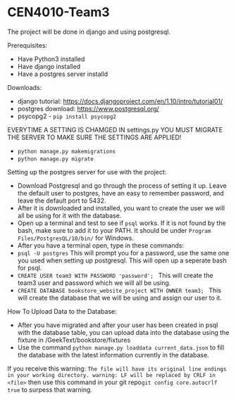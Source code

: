 # CEN4010-Team3

The project will be done in django and using postgresql.

Prerequisites:
- Have Python3 installed
- Have django installed
- Have a postgres server installd

Downloads: 
- django tutorial: https://docs.djangoproject.com/en/1.10/intro/tutorial01/
- postgres  download: https://www.postgresql.org/
- psycopg2 - `pip install psycopg2`

EVERYTIME A SETTING IS CHAMGED IN settings.py YOU MUST MIGRATE THE SERVER TO MAKE SURE THE SETTINGS ARE APPLIED!
- `python manage.py makemigrations`
- `python manage.py migrate`


Setting up the postgres server for use with the project:
- Download Postgresql and go through the process of setting it up. Leave the default user to postgres, have an easy to remember password,  and leave the default port to 5432.
- After it is downloaded and installed, you want to create the user we will all be using for it with the database.
- Open up a terminal and test to see if `psql` works. If it is not found by the bash, make sure to add it to your PATH. It should be under `Program Files/PostgresQL/10/bin/` for Windows.
- After you have a terminal open, type in these commands: 
- `psql -U postgres` This will prompt you for a password, use the same one you used when setting up postgresql. This will open up a seperate bash for psql.
- `CREATE USER team3 WITH PASSWORD 'password'; ` This will create the team3 user and password which we will all be using.
- `CREATE DATABASE bookstore_website_project WITH OWNER team3; ` This will create the database that we will be using and assign our user to it. 

How To Upload Data to the Database:
- After you have migrated and after your user has been created in psql with the database table, you can upload data into the database using the fixture in /GeekText/bookstore/fixtures
- Use the command `python manage.py loaddata current_data.json` to fill the database with the latest information currently in the database.

If you receive this warning: `The file will have its original line endings in your working directory. warning: LF will be replaced by CRLF in <file>` then use this command in your git repo`git config core.autocrlf true` to surpess that warning.
